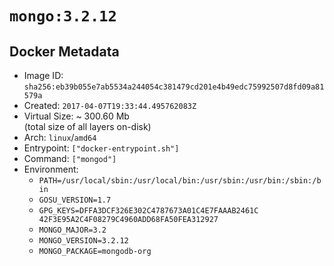 # `mongo:3.2.12`

## Docker Metadata

- Image ID: `sha256:eb39b055e7ab5534a244054c381479cd201e4b49edc75992507d8fd09a81579a`
- Created: `2017-04-07T19:33:44.495762083Z`
- Virtual Size: ~ 300.60 Mb  
  (total size of all layers on-disk)
- Arch: `linux`/`amd64`
- Entrypoint: `["docker-entrypoint.sh"]`
- Command: `["mongod"]`
- Environment:
  - `PATH=/usr/local/sbin:/usr/local/bin:/usr/sbin:/usr/bin:/sbin:/bin`
  - `GOSU_VERSION=1.7`
  - `GPG_KEYS=DFFA3DCF326E302C4787673A01C4E7FAAAB2461C 	42F3E95A2C4F08279C4960ADD68FA50FEA312927`
  - `MONGO_MAJOR=3.2`
  - `MONGO_VERSION=3.2.12`
  - `MONGO_PACKAGE=mongodb-org`
